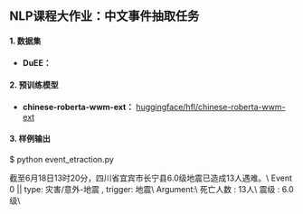 ## NLP课程大作业：中文事件抽取任务

#### 1. 数据集

- **DuEE：** 

#### 2. 预训练模型

- **chinese-roberta-wwm-ext：** [huggingface/hfl/chinese-roberta-wwm-ext](https://huggingface.co/hfl/chinese-roberta-wwm-ext)


#### 3. 样例输出

$ python event_etraction.py

截至6月18日13时20分，四川省宜宾市长宁县6.0级地震已造成13人遇难。\\
Event 0 || type: 灾害/意外-地震 , trigger: 地震\\
    Argument:\\
        死亡人数 : 13人\\
        震级 : 6.0级\\